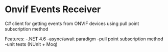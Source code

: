 # Onvif Events Receiver
C# client for getting events from ONVIF devices using pull point subscription method

Features:
-.NET 4.6
-async/await paradigm
-pull point subscription method
-unit tests (NUnit + Moq)